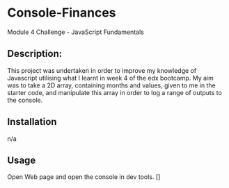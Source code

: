# Console-Finances
Module 4 Challenge - JavaScript Fundamentals

## Description:

This project was undertaken in order to improve my knowledge of Javascript utilising what I learnt in week 4 of the edx bootcamp. My aim was to take a 2D array, containing months and values, given to me in the starter code, and manipulate this array in order to log a range of outputs to the console.

## Installation
n/a 

## Usage
Open Web page and open the console in dev tools. 
[]

